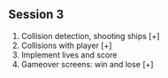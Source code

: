 

Session 3
---------

1. Collision detection, shooting ships [+]
2. Collisions with player [+]
3. Implement lives and score
4. Gameover screens: win and lose [+]